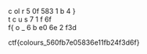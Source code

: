 c    ol  r  5 0f    583   1 b 4     }<br>
 t  c   u s      7       1 f      6f <br>
  f{   o   _ 6  b e0   6e    2 f3d   <br>
  
ctf{colours_560fb7e05836e11fb24f3d6f}